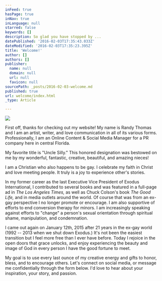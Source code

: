 ```yaml
---
inFeed: true
hasPage: true
inNav: true
inLanguage: null
starred: false
keywords: []
description: So glad you have stopped by ...
datePublished: '2016-02-03T17:35:43.033Z'
dateModified: '2016-02-03T17:35:23.395Z'
title: 'Welcome!'
author: []
authors: []
publisher:
  name: null
  domain: null
  url: null
  favicon: null
sourcePath: _posts/2016-02-03-welcome.md
published: true
url: welcome/index.html
_type: Article

---
```

![](https://the-grid-user-content.s3-us-west-2.amazonaws.com/fda0f0fb-21a9-4a9d-898a-3f1ab1843035.jpg)

First off, thanks for checking out my website! My name is Randy Thomas and I am an artist, writer, and love communication in all of its various forms. Professionally, I am an Online Content & Social Media Manager for a PR company here in central Florida.

My favorite title is "Uncle Silly." This honored designation was bestowed on me by my wonderful, fantastic, creative, beautiful, and amazing nieces!

I am a Christian who also happens to be gay. I celebrate my faith in Christ and love meeting people. It truly is a joy to experience other's stories.

In my former career as the last Executive Vice President of Exodus International, I contributed to several books and was featured in a full-page ad in _The Los Angeles Times,_ as well as Chuck Colson's book _The Good Life,_ and in media outlets around the world. Of course that was from an ex-gay perspective I no longer promote or encourage. I am also supportive of efforts to end conversion therapy for minors. I am increasingly speaking against efforts to "change" a person's sexual orientation through spiritual shame, manipulation, and condemnation.

I came out again on January 12th, 2015 after 21 years in the ex-gay world (1992 -- 2013 when we shut down Exodus.) It's not been the easiest transition but I feel more free than I ever have before. Today I rejoice in the open doors that grace unlocks, and enjoy experiencing the beauty and image of God in every person I have the good fortune to meet.

My goal is to use every last ounce of my creative energy and gifts to honor, bless, and to encourage others. Let's connect on social media, or message me confidentially through the form below. I'd love to hear about your inspiration, your story, and passion.